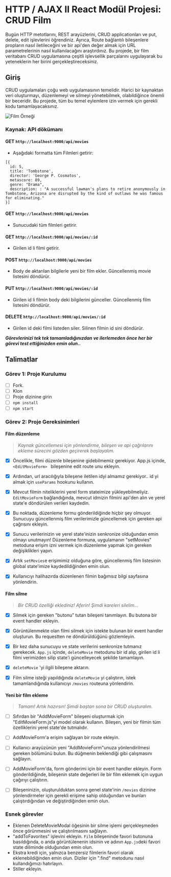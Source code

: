 # HTTP / AJAX II React Modül Projesi: CRUD Film

Bugün HTTP metotlarını, REST arayüzlerini, CRUD applicationları ve put, delete, edit işlevlerini öğrendiniz. Ayrıca, Route bağlantılı bileşenlere propların nasıl iletileceğini ve bir api'den değer almak için URL parametrelerinin nasıl kullanılacağını araştırdınız. Bu projede, bir film veritabanı CRUD uygulamasına çeşitli işlevsellik parçalarını uygulayarak bu yeteneklerin her birini gerçekleştireceksiniz.

## Giriş

CRUD uygulamaları çoğu web uygulamasının temelidir. Harici bir kaynaktan veri oluşturmayı, düzenlemeyi ve silmeyi yönetebilmek, olabildiğince önemli bir beceridir. Bu projede, tüm bu temel eylemlere izin vermek için gerekli kodu tamamlayacaksınız.

![Film Örneği](proje-hedefi.gif)

### Kaynak: API dökümanı

#### GET `http://localhost:9000/api/movies`

- Aşağıdaki formatta tüm Filmleri getirir:

```
[{
  id: 5,
  title: 'Tombstone',
  director: 'George P. Cosmatos',
  metascore: 89,
  genre: "Drama",
  description: : "A successful lawman's plans to retire anonymously in Tombstone, Arizona are disrupted by the kind of outlaws he was famous for eliminating."
}]
```

#### GET `http://localhost:9000/api/movies`

- Sunucudaki tüm filmleri getirir.

#### GET `http://localhost:9000/api/movies/:id`

- Girilen id li filmi getirir.

#### POST `http://localhost:9000/api/movies`

- Body de aktarılan bilgilerle yeni bir film ekler. Güncellenmiş movie listesini döndürür.

#### PUT `http://localhost:9000/api/movies/:id`

- Girilen id li filmin body deki bilgilerini günceller. Güncellenmiş film listesini döndürür.

#### DELETE `http://localhost:9000/api/movies/:id`

- Girilen id deki filmi listeden siler. Silinen filmin id sini döndürür.

**_Görevlerinizi tek tek tamamladığınızdan ve ilerlemeden önce her bir görevi test ettiğinizden emin olun.._**

## Talimatlar

### Görev 1: Proje Kurulumu

- [ ] Fork.
- [ ] Klon
- [ ] Proje dizinine girin
- [ ] `npm install`
- [ ] `npm start`

### Görev 2: Proje Gereksinimleri

#### Film düzenleme

> _Kaynak güncellemesi için yönlendirme, bileşen ve api çağrılarını ekleme sürecini gözden geçirerek başlayalım._

- [x] Öncelikle, filmi düzenle bileşenine gidebilmemiz gerekiyor. App.js içinde, `<EditMovieForm> ` bileşenine edit route unu ekleyin.

- [x] Ardından, url aracılığıyla bileşene iletilen idyi almamız gerekiyor.. id yi almak için `useParams` hookunu kullanın.

- [x] Mevcut filmin niteliklerini yerel form stateimize yükleyebilmeliyiz. `EditMovieForm` bağlandığında, mevcut idmizin filmini api'den alın ve yerel state'e döndürülen verileri kaydedin.

- [x] Bu noktada, düzenleme formu gönderildiğinde hiçbir şey olmuyor. Sunucuyu güncellenmiş film verilerimizle güncellemek için gereken api çağrısını ekleyin.

- [x] Sunucu verilerinizin ve yerel state'inizin senkronize olduğundan emin olmayı unutmayın! Düzenleme formuna, uygulamanın "setMovies" metoduna erişim izni vermek için düzenleme yapmak için gereken değişiklikleri yapın.

- [x] Artık `setMovies`e erişimimiz olduğuna göre, güncellenmiş film listesinin global state'imize kaydedildiğinden emin olun.

- [x] Kullanıcıyı halihazırda düzenlenen filmin bağımsız bilgi sayfasına yönlendirin.

#### Film silme

> _Bir CRUD özelliği eklediniz! Aferin! Şimdi kareleri silelim..._

- [x] Silmek için gereken "butonu" tutan bileşeni tanımlayın. Bu butona bir event handler ekleyin.

- [x] Görüntülenmekte olan filmi silmek için istekte bulunan bir event handler oluşturun. Bu requestten ne döndürüldüğünü gözlemleyin.

- [x] Bir kez daha sunucuyu ve state verilerini senkronize tutmanız gerekecek. `App.js` içinde, `deleteMovie` metodunu bir id alıp, girilen id li filmi verimizden silip state'i güncelleyecek şekilde tamamlayın.

- [x] `deleteMovie` 'yi ilgili bileşene aktarın.

- [x] Film silme isteği yapıldığında `deleteMovie` yi çalıştırın, istek tamamlandığında kullanıcıyı `/movies` routeuna yönlendirin.

#### Yeni bir film ekleme

> _Tamam! Artık hazırsın! Şimdi baştan sona bir CRUD oluşturalım._

- [ ] Sıfırdan bir "AddMovieForm" bileşeni oluşturmak için "EditMovieForm.js"yi model olarak kullanın. Bileşen, yeni bir filmin tüm özelliklerini yerel state'de tutmalıdır.

- [ ] AddMovieForm'a erişim sağlayan bir route ekleyin.

- [ ] Kullanıcı arayüzünün yeni "AddMovieForm"unuza yönlendirilmesi gereken bölümünü bulun. Bu düğmenin beklendiği gibi çalışmasını sağlayın.

- [ ] AddMovieForm'da, form gönderimi için bir event handler ekleyin. Form gönderildiğinde, bileşenin state değerleri ile bir film eklemek için uygun çağırıyı çalıştırın.

- [ ] Bileşeninizin, oluşturulduktan sonra genel state'inin `/movies` dizinine yönlendirmeler için gerekli erişime sahip olduğundan ve bunları çalıştırdığından ve değiştirdiğinden emin olun.

### Esnek görevler

- Eklenen DeleteMovieModal öğesinin bir silme işlemi gerçekleşmeden önce görünmesini ve çalıştırılmasını sağlayın.
- "addToFavorites" işlevini ekleyin. `Film` bileşeninde favori butonuna basıldığında, o anda görüntülenenin idsinin ve adının `App.js`deki favori state diliminde olduğundan emin olun.
- Ekstra kredi için, yalnızca benzersiz filmlerin favori olarak eklenebildiğinden emin olun. Diziler için ".find" metodunu nasıl kullandığımızı hatırlayın.
- Stiller ekleyin.
